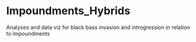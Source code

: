 # Impoundments_Hybrids
Analyses and data viz for black bass invasion and introgression in relation to impoundments
